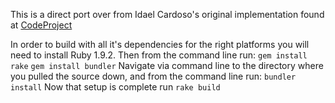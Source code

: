 This is a direct port over from Idael Cardoso's original implementation found at [CodeProject](http://www.codeproject.com/KB/audio-video/ManWMF.aspx)

In order to build with all it's dependencies for the right platforms you will need to install Ruby 1.9.2. Then from the command line run:
`gem install rake`
`gem install bundler`
Navigate via command line to the directory where you pulled the source down, and from the command line run:
`bundler install`
Now that setup is complete run `rake build`
